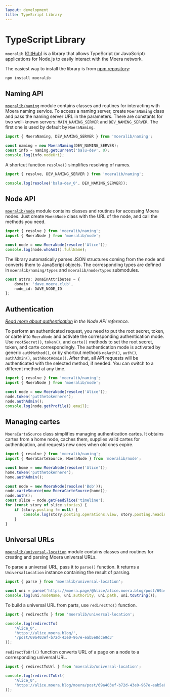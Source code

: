 ```yaml
---
layout: development
title: TypeScript Library
---
```


# TypeScript Library

`moeralib` ([GitHub][1]) is a library that allows TypeScript (or JavaScript)
applications for Node.js to easily interact with the Moera network.

The easiest way to install the library is from [npm repository][2]:

```
npm install moeralib
```

## Naming API

<code><a href="naming.html">moeralib/naming</a></code> module contains classes and
routines for interacting with Moera naming service. To access a naming server, create
`MoeraNaming` class and pass the naming server URL in the parameters. There are
constants for two well-known servers: `MAIN_NAMING_SERVER` and `DEV_NAMING_SERVER`.
The first one is used by default by `MoeraNaming`.

```typescript
import { MoeraNaming, DEV_NAMING_SERVER } from 'moeralib/naming';

const naming = new MoeraNaming(DEV_NAMING_SERVER);
const info = naming.getCurrent('balu-dev', 0);
console.log(info.nodeUri);
```

A shortcut function `resolve()` simplifies resolving of names.

```typescript
import { resolve, DEV_NAMING_SERVER } from 'moeralib/naming'; 

console.log(resolve('balu-dev_0', DEV_NAMING_SERVER));
```

## Node API

<code><a href="node.html">moeralib/node</a></code> module contains classes and
routines for accessing Moera nodes. Just create `MoeraNode` class with the URL of
the node, and call the methods you need.

```typescript
import { resolve } from 'moeralib/naming';
import { MoeraNode } from 'moeralib/node'; 

const node = new MoeraNode(resolve('Alice'));
console.log(node.whoAmI().fullName);
```

The library automatically parses JSON structures coming from the node and
converts them to JavaScript objects. The corresponding types are defined in
`moeralib/naming/types` and `moeralib/node/types` submodules.

```typescript
const attrs: DomainAttributes = {
    domain: 'dave.moera.club',
    node_id: DAVE_NODE_ID
};
```

## Authentication

_[Read more about authentication][3] in the Node API reference._

To perform an authenticated request, you need to put the root secret, token, or carte
into `MoeraNode` and activate the corresponding authentication mode. Use
`rootSecret()`, `token()`, and `carte()` methods to set the root secret, token, and
carte correspondingly. The authentication mode is activated by generic
`authMethod()`, or by shortcut methods `noAuth()`, `auth()`, `authAdmin()`,
`authRootAdmin()`. After that, all API requests will be authenticated with
the selected method, if needed. You can switch to a different method at any time.

```typescript
import { resolve } from 'moeralib/naming';
import { MoeraNode } from 'moeralib/node';

const node = new MoeraNode(resolve('Alice'));
node.token('putthetokenhere');
node.authAdmin();
console.log(node.getProfile().email);
```

## Managing cartes

`MoeraCarteSource` class simplifies managing authentication cartes. It obtains cartes
from a home node, caches them, supplies valid cartes for authentication, and requests
new ones when old ones expire.

```typescript
import { resolve } from 'moeralib/naming';
import { MoeraCarteSource, MoeraNode } from 'moeralib/node';

const home = new MoeraNode(resolve('Alice'));
home.token('putthetokenhere');
home.authAdmin();

const node = new MoeraNode(resolve('Bob'));
node.carteSource(new MoeraCarteSource(home));
node.auth();
const slice = node.getFeedSlice('timeline');
for (const story of slice.stories) {
    if (story.posting != null) {
        console.log(story.posting.operations.view, story.posting.heading);
    }
}
```

## Universal URLs

<code><a href="universal_location.html">moeralib/universal-location</a></code>
module contains classes and routines for creating and parsing Moera universal
URLs.

To parse a universal URL, pass it to `parse()` function. It returns a
`UniversalLocation` instance containing the result of parsing.

```typescript
import { parse } from 'moeralib/universal-location';

const uni = parse('https://moera.page/@Alice/alice.moera.blog/post/69a403ef-b72d-43e0-967e-eab5e8dce9d3');
console.log(uni.nodeName, uni.authority, uni.path, uni.toString());
```

To build a universal URL from parts, use `redirectTo()` function.

```typescript
import { redirectTo } from 'moeralib/universal-location';

console.log(redirectTo(
    'Alice_0',
    'https://alice.moera.blog/',
    '/post/69a403ef-b72d-43e0-967e-eab5e8dce9d3'
));
```

`redirectToUrl()` function converts URL of a page on a node to a corresponding
universal URL.

```typescript
import { redirectToUrl } from 'moeralib/universal-location';

console.log(redirectToUrl(
    'Alice_0',
    'https://alice.moera.blog/moera/post/69a403ef-b72d-43e0-967e-eab5e8dce9d3'
));
```

[1]: https://github.com/MoeraOrg/typescript-moeralib
[2]: https://www.npmjs.com/package/moeralib
[3]: /development/node-api/authentication.html
